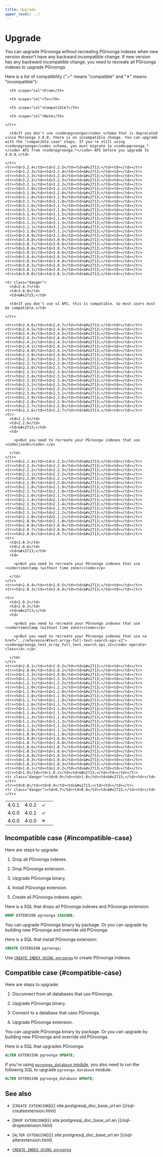 ```yaml
---
title: Upgrade
upper_level: ../
---
```


# Upgrade

You can upgrade PGroonga without recreating PGroonga indexes when new version doesn't have any backward incompatible change. If new version has any backward incompatible change, you need to recreate all PGroonga indexes to upgrade PGroonga.

Here is a list of compatibility ("&#x2713;" means "compatible" and "&#x2715;" means "incompatible"):

<table>
  <thead>
    <tr>

      <th scope="col">From</th>

      <th scope="col">To</th>

      <th scope="col">Compatible?</th>

      <th scope="col">Note</th>

    </tr>
  </thead>
  <tbody>
    <tr><td>4.0.1</td><td>4.0.2</td><td>&#x2713;</td><td></td></tr>
    <tr><td>4.0.0</td><td>4.0.1</td><td>&#x2713;</td><td></td></tr>
    <tr>
      <td>4.0.0</td>
      <td>4.0.0</td>
      <td>&#x2715;</td>

      <td>If you don't use <code>pgroonga</code> schema that is deprecated since PGroonga 2.0.0, there is no incompatible change. You can upgrade with the "compatible case" steps. If you're still using <code>pgroonga</code> schema, you must migrate to <code>pgroonga_*</code> API from <code>pgroonga.*</code> API before you upgrade to 4.0.0.</td>

    </tr>
    <tr><td>3.2.4</td><td>3.2.5</td><td>&#x2713;</td><td></td></tr>
    <tr><td>3.2.3</td><td>3.2.4</td><td>&#x2713;</td><td></td></tr>
    <tr><td>3.2.3</td><td>3.2.4</td><td>&#x2713;</td><td></td></tr>
    <tr><td>3.2.2</td><td>3.2.3</td><td>&#x2713;</td><td></td></tr>
    <tr><td>3.2.1</td><td>3.2.2</td><td>&#x2713;</td><td></td></tr>
    <tr><td>3.2.0</td><td>3.2.1</td><td>&#x2713;</td><td></td></tr>
    <tr><td>3.1.9</td><td>3.2.0</td><td>&#x2713;</td><td></td></tr>
    <tr><td>3.1.8</td><td>3.1.9</td><td>&#x2713;</td><td></td></tr>
    <tr><td>3.1.7</td><td>3.1.8</td><td>&#x2713;</td><td></td></tr>
    <tr><td>3.1.6</td><td>3.1.7</td><td>&#x2713;</td><td></td></tr>
    <tr><td>3.1.5</td><td>3.1.6</td><td>&#x2713;</td><td></td></tr>
    <tr><td>3.1.4</td><td>3.1.5</td><td>&#x2713;</td><td></td></tr>
    <tr><td>3.1.3</td><td>3.1.4</td><td>&#x2713;</td><td></td></tr>
    <tr><td>3.1.2</td><td>3.1.3</td><td>&#x2713;</td><td></td></tr>
    <tr><td>3.1.1</td><td>3.1.2</td><td>&#x2713;</td><td></td></tr>
    <tr><td>3.1.0</td><td>3.1.1</td><td>&#x2713;</td><td></td></tr>
    <tr><td>3.0.9</td><td>3.1.0</td><td>&#x2713;</td><td></td></tr>
    <tr><td>3.0.8</td><td>3.0.9</td><td>&#x2713;</td><td></td></tr>
    <tr><td>3.0.7</td><td>3.0.8</td><td>&#x2713;</td><td></td></tr>
    <tr><td>3.0.6</td><td>3.0.7</td><td>&#x2713;</td><td></td></tr>
    <tr><td>3.0.5</td><td>3.0.6</td><td>&#x2713;</td><td></td></tr>
    <tr><td>3.0.4</td><td>3.0.5</td><td>&#x2713;</td><td></td></tr>
    <tr><td>3.0.3</td><td>3.0.4</td><td>&#x2713;</td><td></td></tr>
    <tr><td>3.0.2</td><td>3.0.3</td><td>&#x2713;</td><td></td></tr>
    <tr><td>3.0.1</td><td>3.0.2</td><td>&#x2713;</td><td></td></tr>
    <tr><td>3.0.0</td><td>3.0.1</td><td>&#x2713;</td><td></td></tr>

    <tr class="danger">
      <td>2.4.7</td>
      <td>3.0.0</td>
      <td>&#x2715;</td>

      <td>If you don't use v1 API, this is compatible. So most users must be compatible.</td>

    </tr>

    <tr><td>2.4.6</td><td>2.4.7</td><td>&#x2713;</td><td></td></tr>
    <tr><td>2.4.5</td><td>2.4.6</td><td>&#x2713;</td><td></td></tr>
    <tr><td>2.4.4</td><td>2.4.5</td><td>&#x2713;</td><td></td></tr>
    <tr><td>2.4.3</td><td>2.4.4</td><td>&#x2713;</td><td></td></tr>
    <tr><td>2.4.2</td><td>2.4.3</td><td>&#x2713;</td><td></td></tr>
    <tr><td>2.4.1</td><td>2.4.2</td><td>&#x2713;</td><td></td></tr>
    <tr><td>2.4.0</td><td>2.4.1</td><td>&#x2713;</td><td></td></tr>
    <tr><td>2.3.9</td><td>2.4.0</td><td>&#x2713;</td><td></td></tr>
    <tr><td>2.3.8</td><td>2.3.9</td><td>&#x2713;</td><td></td></tr>
    <tr><td>2.3.7</td><td>2.3.8</td><td>&#x2713;</td><td></td></tr>
    <tr><td>2.3.6</td><td>2.3.7</td><td>&#x2713;</td><td></td></tr>
    <tr><td>2.3.5</td><td>2.3.6</td><td>&#x2713;</td><td></td></tr>
    <tr><td>2.3.4</td><td>2.3.5</td><td>&#x2713;</td><td></td></tr>
    <tr><td>2.3.3</td><td>2.3.4</td><td>&#x2713;</td><td></td></tr>
    <tr><td>2.3.2</td><td>2.3.3</td><td>&#x2713;</td><td></td></tr>
    <tr><td>2.3.1</td><td>2.3.2</td><td>&#x2713;</td><td></td></tr>
    <tr><td>2.3.0</td><td>2.3.1</td><td>&#x2713;</td><td></td></tr>
    <tr><td>2.2.9</td><td>2.3.0</td><td>&#x2713;</td><td></td></tr>
    <tr><td>2.2.8</td><td>2.2.9</td><td>&#x2713;</td><td></td></tr>
    <tr><td>2.2.7</td><td>2.2.8</td><td>&#x2713;</td><td></td></tr>
    <tr><td>2.2.6</td><td>2.2.7</td><td>&#x2713;</td><td></td></tr>
    <tr>
      <td>2.2.5</td>
      <td>2.2.6</td>
      <td>&#x2713;</td>
      <td>

        <p>But you need to recreate your PGroonga indexes that use <code>jsonb</code>.</p>

      </td>
    </tr>
    <tr><td>2.2.4</td><td>2.2.5</td><td>&#x2713;</td><td></td></tr>
    <tr><td>2.2.3</td><td>2.2.4</td><td>&#x2713;</td><td></td></tr>
    <tr><td>2.2.2</td><td>2.2.3</td><td>&#x2713;</td><td></td></tr>
    <tr><td>2.2.1</td><td>2.2.2</td><td>&#x2713;</td><td></td></tr>
    <tr><td>2.2.0</td><td>2.2.1</td><td>&#x2713;</td><td></td></tr>
    <tr><td>2.1.9</td><td>2.2.0</td><td>&#x2713;</td><td></td></tr>
    <tr><td>2.1.8</td><td>2.1.9</td><td>&#x2713;</td><td></td></tr>
    <tr><td>2.1.7</td><td>2.1.8</td><td>&#x2713;</td><td></td></tr>
    <tr><td>2.1.6</td><td>2.1.7</td><td>&#x2713;</td><td></td></tr>
    <tr><td>2.1.4</td><td>2.1.6</td><td>&#x2713;</td><td></td></tr>
    <tr><td>2.1.3</td><td>2.1.4</td><td>&#x2713;</td><td></td></tr>
    <tr><td>2.1.2</td><td>2.1.3</td><td>&#x2713;</td><td></td></tr>
    <tr><td>2.1.1</td><td>2.1.2</td><td>&#x2713;</td><td></td></tr>
    <tr><td>2.1.0</td><td>2.1.1</td><td>&#x2713;</td><td></td></tr>
    <tr><td>2.0.9</td><td>2.1.0</td><td>&#x2713;</td><td></td></tr>
    <tr><td>2.0.8</td><td>2.0.9</td><td>&#x2713;</td><td></td></tr>
    <tr><td>2.0.7</td><td>2.0.8</td><td>&#x2713;</td><td></td></tr>
    <tr><td>2.0.6</td><td>2.0.7</td><td>&#x2713;</td><td></td></tr>
    <tr>
      <td>2.0.5</td>
      <td>2.0.6</td>
      <td>&#x2713;</td>
      <td>

        <p>But you need to recreate your PGroonga indexes that use <code>timestamp (without time zone)</code></p>

      </td>
    </tr>
    <tr><td>2.0.4</td><td>2.0.5</td><td>&#x2713;</td><td></td></tr>
    <tr><td>2.0.3</td><td>2.0.4</td><td>&#x2713;</td><td></td></tr>

    <tr>
      <td>2.0.2</td>
      <td>2.0.3</td>
      <td>&#x2713;</td>
      <td>

        <p>But you need to recreate your PGroonga indexes that use <code>timestamp (without time zone)</code></p>

        <p>But you need to recreate your PGroonga indexes that use <a href="../reference/#text-array-full-text-search-ops-v2"><code>pgroonga_text_array_full_text_search_ops_v2</code> operator class</a>.</p>

      </td>
    </tr>
    <tr><td>2.0.1</td><td>2.0.2</td><td>&#x2713;</td><td></td></tr>
    <tr><td>2.0.0</td><td>2.0.1</td><td>&#x2713;</td><td></td></tr>
    <tr><td>1.2.3</td><td>2.0.0</td><td>&#x2713;</td><td></td></tr>
    <tr><td>1.2.2</td><td>1.2.3</td><td>&#x2713;</td><td></td></tr>
    <tr><td>1.2.1</td><td>1.2.2</td><td>&#x2713;</td><td></td></tr>
    <tr><td>1.2.0</td><td>1.2.1</td><td>&#x2713;</td><td></td></tr>
    <tr><td>1.1.9</td><td>1.2.0</td><td>&#x2713;</td><td></td></tr>
    <tr><td>1.1.8</td><td>1.1.9</td><td>&#x2713;</td><td></td></tr>
    <tr><td>1.1.7</td><td>1.1.8</td><td>&#x2713;</td><td></td></tr>
    <tr><td>1.1.6</td><td>1.1.7</td><td>&#x2713;</td><td></td></tr>
    <tr><td>1.1.5</td><td>1.1.6</td><td>&#x2713;</td><td></td></tr>
    <tr><td>1.1.4</td><td>1.1.5</td><td>&#x2713;</td><td></td></tr>
    <tr><td>1.1.3</td><td>1.1.4</td><td>&#x2713;</td><td></td></tr>
    <tr><td>1.1.2</td><td>1.1.3</td><td>&#x2713;</td><td></td></tr>
    <tr><td>1.1.1</td><td>1.1.2</td><td>&#x2713;</td><td></td></tr>
    <tr><td>1.1.0</td><td>1.1.1</td><td>&#x2713;</td><td></td></tr>
    <tr><td>1.0.9</td><td>1.1.0</td><td>&#x2713;</td><td></td></tr>
    <tr><td>1.0.8</td><td>1.0.9</td><td>&#x2713;</td><td></td></tr>
    <tr><td>1.0.7</td><td>1.0.8</td><td>&#x2713;</td><td></td></tr>
    <tr><td>1.0.6</td><td>1.0.7</td><td>&#x2713;</td><td></td></tr>
    <tr><td>1.0.5</td><td>1.0.6</td><td>&#x2713;</td><td></td></tr>
    <tr><td>1.0.4</td><td>1.0.5</td><td>&#x2713;</td><td></td></tr>
    <tr><td>1.0.3</td><td>1.0.4</td><td>&#x2713;</td><td></td></tr>
    <tr><td>1.0.2</td><td>1.0.3</td><td>&#x2713;</td><td></td></tr>
    <tr><td>1.0.1</td><td>1.0.2</td><td>&#x2713;</td><td></td></tr>
    <tr><td>1.0</td><td>1.0.1</td><td>&#x2713;</td><td></td></tr>
    <tr class="danger"><td>0.9</td><td>1.0</td><td>&#x2715;</td><td></td></tr>
    <tr><td>0.8</td><td>0.9</td><td>&#x2713;</td><td></td></tr>
    <tr class="danger"><td>0.7</td><td>0.8</td><td>&#x2715;</td><td></td></tr>
  </tbody>
</table>

## Incompatible case {#incompatible-case}

Here are steps to upgrade:

  1. Drop all PGroonga indexes.

  1. Drop PGroonga extension.

  1. Upgrade PGroonga binary.

  1. Install PGroonga extension.

  1. Create all PGroonga indexes again.

Here is a SQL that drops all PGroonga indexes and PGroonga extension:

```sql
DROP EXTENSION pgroonga CASCADE;
```

You can upgrade PGroonga binary by package. Or you can upgrade by building new PGroonga and override old PGroonga.

Here is a SQL that install PGroonga extension:

```sql
CREATE EXTENSION pgroonga;
```

Use [`CREATE INDEX USING pgroonga`](../reference/create-index-using-pgroonga.html) to create PGroonga indexes.

## Compatible case {#compatible-case}

Here are steps to upgrade:

  1. Disconnect from all databases that use PGroonga.

  1. Upgrade PGroonga binary.

  1. Connect to a database that uses PGroonga.

  1. Upgrade PGroonga extension.

You can upgrade PGroonga binary by package. Or you can upgrade by building new PGroonga and override old PGroonga.

Here is a SQL that upgrades PGroonga:

```sql
ALTER EXTENSION pgroonga UPDATE;
```

If you're using [`pgroonga_database` module][pgroonga-database], you also need to run the following SQL to upgrade `pgroonga_database` module:

```sql
ALTER EXTENSION pgroonga_database UPDATE;
```

## See also

  * [`CREATE EXTENSION`]({{ site.postgresql_doc_base_url.en }}/sql-createextension.html)

  * [`DROP EXTENSION`]({{ site.postgresql_doc_base_url.en }}/sql-dropextension.html)

  * [`ALTER EXTENSION`]({{ site.postgresql_doc_base_url.en }}/sql-alterextension.html)

  * [`CREATE INDEX USING pgroonga`](../reference/create-index-using-pgroonga.html)

[pgroonga-database]:../reference/modules/pgroonga-database.html
